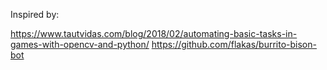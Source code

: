 Inspired by:

https://www.tautvidas.com/blog/2018/02/automating-basic-tasks-in-games-with-opencv-and-python/
https://github.com/flakas/burrito-bison-bot
